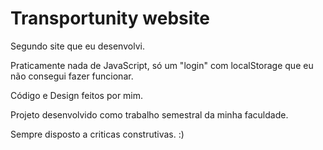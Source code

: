 # Transportunity website

Segundo site que eu desenvolvi.

Praticamente nada de JavaScript, só um "login" com localStorage que eu não consegui fazer funcionar.

Código e Design feitos por mim.

Projeto desenvolvido como trabalho semestral da minha faculdade.

Sempre disposto a criticas construtivas. :)

